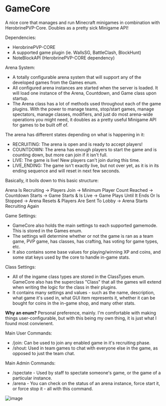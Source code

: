 # GameCore
A nice core that manages and run Minecraft minigames in combination with HerobrinePVP-Core. Doubles as a pretty sick Minigame API!

Dependencies:
- HerobrinePVP-CORE
- A supported game plugin (ie. WallsSG, BattleClash, BlockHunt)
- NoteBlockAPI (HerobrinePVP-CORE dependency)

Arena System:
- A totally configurable arena system that will support any of the developed games from the Games enum.
- All configured arena instances are started when the server is loaded. It will load one instance of the Arena, Countdown, and Game class upon startup.
- The Arena class has a lot of methods used throughout each of the game plugins. With the power to manage teams, stop/start games, manage spectators, manage classes, modifiers, and just do most arena-wide operations you might need, it doubles as a pretty useful Minigame API for games to be built off of.


The arena has different states depending on what is happening in it:
- RECRUITING: The arena is open and is ready to accept players!
- COUNTDOWN:  The arena has enough players to start the game and is counting down, but more can join if it isn't full.
- LIVE: The game is live! New players can't join during this time.
- LIVE_ENDING: The game isn't exactly live, but not over yet, as it is in its ending sequence and will reset in next few seconds.

Basically, it boils down to this basic structure:

Arena Is Recruiting -> Players Join -> Minimum Player Count Reached -> Countdown Starts -> Game Starts & Is Live -> Game Plays Until It Ends Or Is Stopped -> Arena Resets & Players Are Sent To Lobby -> Arena Starts Recruiting Again 


Game Settings:
- GameCore also holds the main settings to each supported gamemode. This is stored in the Games enum.
- The settings will determine whether or not the game is ran as a team game, PVP game, has classes, has crafting, has voting for game types, etc.
- It also contains some base values for playing/winning XP and coins, and some stat keys used by the core to handle in-game stats.

Class Settings:
- All of the ingame class types are stored in the ClassTypes enum. GameCore also has the superclass "Class" that all the games will extend when writing the logic for the class in their plugins.
- It contains many settings and values - such as the name, description, what game it's used in, what GUI item represents it, whether it can be bought for coins in the in-game shop, and many other stats.

**Why an enum?**
Personal preference, mainly. I'm comfortable with making things user-configurable, but with this being my own thing, it is just what I found most convienent.

Main User Commands:
- /join: Can be used to join any enabled game in it's recruiting phase.
- /shout: Used in team games to chat with everyone else in the game, as opposed to just the team chat.

Main Admin Commands:

- /spectate - Used by staff to spectate someone's game, or the game of a particular instance.
- /arena - You can check on the status of an arena instance, force start it, or force stop it -  all with this command.

![image](https://user-images.githubusercontent.com/74119793/198861292-aba16043-469a-444b-8e78-222dc678d4c3.png)

